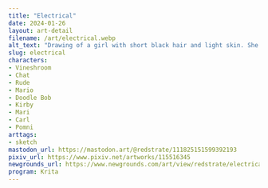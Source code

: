 ```yaml
---
title: "Electrical"
date: 2024-01-26
layout: art-detail
filename: /art/electrical.webp
alt_text: "Drawing of a girl with short black hair and light skin. She is wearing dark red glasses and small circular earrings. She is wearing a bluish-green shirt that reads \"EE\". Also on her person is baggy pants and a partially obscured soldering iron in her left hand."
slug: electrical
characters:
- Vineshroom
- Chat
- Rude
- Mario
- Doodle Bob
- Kirby
- Mari
- Carl
- Pomni
arttags:
- sketch
mastodon_url: https://mastodon.art/@redstrate/111825151599392193
pixiv_url: https://www.pixiv.net/artworks/115516345
newgrounds_url: https://www.newgrounds.com/art/view/redstrate/electrical
program: Krita
---
```

